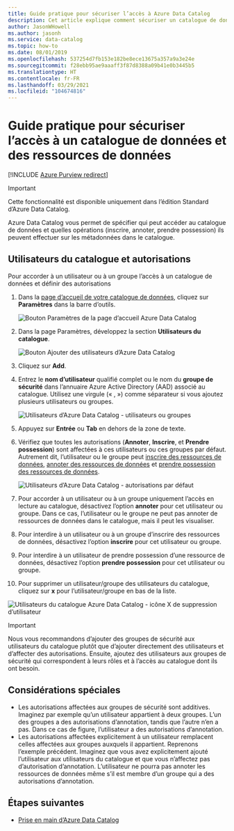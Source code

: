 ```yaml
---
title: Guide pratique pour sécuriser l’accès à Azure Data Catalog
description: Cet article explique comment sécuriser un catalogue de données et ses ressources de données dans Azure Data Catalog.
author: JasonWHowell
ms.author: jasonh
ms.service: data-catalog
ms.topic: how-to
ms.date: 08/01/2019
ms.openlocfilehash: 537254d7fb153e182be8ece13675a357a9a3e24e
ms.sourcegitcommit: f28ebb95ae9aaaff3f87d8388a09b41e0b3445b5
ms.translationtype: HT
ms.contentlocale: fr-FR
ms.lasthandoff: 03/29/2021
ms.locfileid: "104674816"
---
```

# <a name="how-to-secure-access-to-data-catalog-and-data-assets"></a>Guide pratique pour sécuriser l’accès à un catalogue de données et des ressources de données

[!INCLUDE [Azure Purview redirect](../../includes/data-catalog-use-purview.md)]

> [!IMPORTANT]
> Cette fonctionnalité est disponible uniquement dans l’édition Standard d’Azure Data Catalog.

Azure Data Catalog vous permet de spécifier qui peut accéder au catalogue de données et quelles opérations (inscrire, annoter, prendre possession) ils peuvent effectuer sur les métadonnées dans le catalogue. 

## <a name="catalog-users-and-permissions"></a>Utilisateurs du catalogue et autorisations

Pour accorder à un utilisateur ou à un groupe l’accès à un catalogue de données et définir des autorisations

1. Dans la [page d’accueil de votre catalogue de données](https://www.azuredatacatalog.com), cliquez sur **Paramètres** dans la barre d’outils.

   ![Bouton Paramètres de la page d’accueil Azure Data Catalog](media/data-catalog-how-to-secure-catalog/data-catalog-settings.png)

2. Dans la page Paramètres, développez la section **Utilisateurs du catalogue**.

   ![Bouton Ajouter des utilisateurs d’Azure Data Catalog](media/data-catalog-how-to-secure-catalog/data-catalog-add-button.png)

3. Cliquez sur **Add**.

4. Entrez le **nom d’utilisateur** qualifié complet ou le nom du **groupe de sécurité** dans l’annuaire Azure Active Directory (AAD) associé au catalogue. Utilisez une virgule (« , ») comme séparateur si vous ajoutez plusieurs utilisateurs ou groupes.

   ![Utilisateurs d’Azure Data Catalog - utilisateurs ou groupes](media/data-catalog-how-to-secure-catalog/data-catalog-users-groups.png)

5. Appuyez sur **Entrée** ou **Tab** en dehors de la zone de texte. 

6. Vérifiez que toutes les autorisations (**Annoter**, **Inscrire**, et **Prendre possession**) sont affectées à ces utilisateurs ou ces groupes par défaut. Autrement dit, l’utilisateur ou le groupe peut [inscrire des ressources de données]( data-catalog-how-to-register.md), [annoter des ressources de données]( data-catalog-how-to-annotate.md) et [prendre possession des ressources de données]( data-catalog-how-to-manage.md). 

   ![Utilisateurs d’Azure Data Catalog - autorisations par défaut](media/data-catalog-how-to-secure-catalog/data-catalog-default-permissions.png)

7. Pour accorder à un utilisateur ou à un groupe uniquement l’accès en lecture au catalogue, désactivez l’option **annoter** pour cet utilisateur ou groupe. Dans ce cas, l’utilisateur ou le groupe ne peut pas annoter de ressources de données dans le catalogue, mais il peut les visualiser. 

8. Pour interdire à un utilisateur ou à un groupe d’inscrire des ressources de données, désactivez l’option **inscrire** pour cet utilisateur ou groupe.

9. Pour interdire à un utilisateur de prendre possession d’une ressource de données, désactivez l’option **prendre possession** pour cet utilisateur ou groupe. 

10. Pour supprimer un utilisateur/groupe des utilisateurs du catalogue, cliquez sur **x** pour l’utilisateur/groupe en bas de la liste. 

   ![Utilisateurs du catalogue Azure Data Catalog - icône X de suppression d’utilisateur](media/data-catalog-how-to-secure-catalog/data-catalog-delete-user.png)

   > [!IMPORTANT]
   > Nous vous recommandons d’ajouter des groupes de sécurité aux utilisateurs du catalogue plutôt que d’ajouter directement des utilisateurs et d’affecter des autorisations. Ensuite, ajoutez des utilisateurs aux groupes de sécurité qui correspondent à leurs rôles et à l’accès au catalogue dont ils ont besoin.

## <a name="special-considerations"></a>Considérations spéciales

- Les autorisations affectées aux groupes de sécurité sont additives. Imaginez par exemple qu’un utilisateur appartient à deux groupes. L’un des groupes a des autorisations d’annotation, tandis que l’autre n’en a pas. Dans ce cas de figure, l’utilisateur a des autorisations d’annotation. 
- Les autorisations affectées explicitement à un utilisateur remplacent celles affectées aux groupes auxquels il appartient. Reprenons l’exemple précédent. Imaginez que vous avez explicitement ajouté l’utilisateur aux utilisateurs du catalogue et que vous n’affectez pas d’autorisation d’annotation. L’utilisateur ne pourra pas annoter les ressources de données même s’il est membre d’un groupe qui a des autorisations d’annotation.

## <a name="next-steps"></a>Étapes suivantes

- [Prise en main d’Azure Data Catalog](data-catalog-get-started.md)
